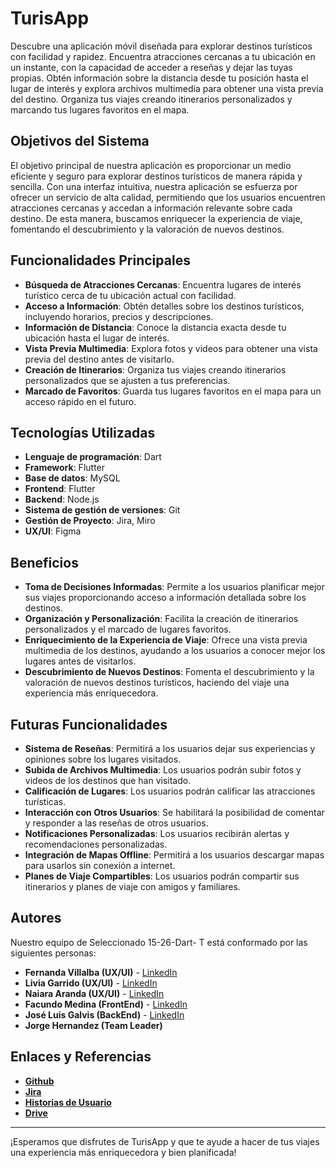 # TurisApp

Descubre una aplicación móvil diseñada para explorar destinos turísticos con facilidad y rapidez. Encuentra atracciones cercanas a tu ubicación en un instante, con la capacidad de acceder a reseñas y dejar las tuyas propias. Obtén información sobre la distancia desde tu posición hasta el lugar de interés y explora archivos multimedia para obtener una vista previa del destino. Organiza tus viajes creando itinerarios personalizados y marcando tus lugares favoritos en el mapa.

## Objetivos del Sistema

El objetivo principal de nuestra aplicación es proporcionar un medio eficiente y seguro para explorar destinos turísticos de manera rápida y sencilla. Con una interfaz intuitiva, nuestra aplicación se esfuerza por ofrecer un servicio de alta calidad, permitiendo que los usuarios encuentren atracciones cercanas y accedan a información relevante sobre cada destino. De esta manera, buscamos enriquecer la experiencia de viaje, fomentando el descubrimiento y la valoración de nuevos destinos.

## Funcionalidades Principales

- **Búsqueda de Atracciones Cercanas**: Encuentra lugares de interés turístico cerca de tu ubicación actual con facilidad.
- **Acceso a Información**: Obtén detalles sobre los destinos turísticos, incluyendo horarios, precios y descripciones.
- **Información de Distancia**: Conoce la distancia exacta desde tu ubicación hasta el lugar de interés.
- **Vista Previa Multimedia**: Explora fotos y videos para obtener una vista previa del destino antes de visitarlo.
- **Creación de Itinerarios**: Organiza tus viajes creando itinerarios personalizados que se ajusten a tus preferencias.
- **Marcado de Favoritos**: Guarda tus lugares favoritos en el mapa para un acceso rápido en el futuro.

## Tecnologías Utilizadas

- **Lenguaje de programación**: Dart
- **Framework**: Flutter
- **Base de datos**: MySQL
- **Frontend**: Flutter
- **Backend**: Node.js
- **Sistema de gestión de versiones**: Git
- **Gestión de Proyecto**: Jira, Miro
- **UX/UI**: Figma

## Beneficios

- **Toma de Decisiones Informadas**: Permite a los usuarios planificar mejor sus viajes proporcionando acceso a información detallada sobre los destinos.
- **Organización y Personalización**: Facilita la creación de itinerarios personalizados y el marcado de lugares favoritos.
- **Enriquecimiento de la Experiencia de Viaje**: Ofrece una vista previa multimedia de los destinos, ayudando a los usuarios a conocer mejor los lugares antes de visitarlos.
- **Descubrimiento de Nuevos Destinos**: Fomenta el descubrimiento y la valoración de nuevos destinos turísticos, haciendo del viaje una experiencia más enriquecedora.

## Futuras Funcionalidades

- **Sistema de Reseñas**: Permitirá a los usuarios dejar sus experiencias y opiniones sobre los lugares visitados.
- **Subida de Archivos Multimedia**: Los usuarios podrán subir fotos y videos de los destinos que han visitado.
- **Calificación de Lugares**: Los usuarios podrán calificar las atracciones turísticas.
- **Interacción con Otros Usuarios**: Se habilitará la posibilidad de comentar y responder a las reseñas de otros usuarios.
- **Notificaciones Personalizadas**: Los usuarios recibirán alertas y recomendaciones personalizadas.
- **Integración de Mapas Offline**: Permitirá a los usuarios descargar mapas para usarlos sin conexión a internet.
- **Planes de Viaje Compartibles**: Los usuarios podrán compartir sus itinerarios y planes de viaje con amigos y familiares.

## Autores

Nuestro equipo de Seleccionado 15-26-Dart- T está conformado por las siguientes personas:

- **Fernanda Villalba (UX/UI)** - [LinkedIn](https://www.linkedin.com/in/vioru2/)
- **Livia Garrido (UX/UI)** - [LinkedIn](https://www.linkedin.com/in/liviagarrido/)
- **Naiara Aranda (UX/UI)** - [LinkedIn](https://www.linkedin.com/in/naiara-aranda-149b05183/)
- **Facundo Medina (FrontEnd)** - [LinkedIn](https://www.linkedin.com/in/facundo-medina-carranza/)
- **José Luis Galvis (BackEnd)** - [LinkedIn](https://www.linkedin.com/in/jos%C3%A9-luis-galvis-escobar-1344821a2/)
- **Jorge Hernandez (Team Leader)**

## Enlaces y Referencias

- **[Github](https://github.com/No-Country/S15-26-dart)**
- **[Jira](https://facutota.atlassian.net/jira/software/projects/TUR/boards/2/backlog)**
- **[Historias de Usuario](https://docs.google.com/document/d/13H2ZQrBXGB0jzCwYtZ7w8QOmMXRLPK1djysxNaxSCIM/edit?usp=sharing)**
- **[Drive](https://drive.google.com/drive/folders/1Vfrg7pCy1wtYRGzN43wq1wAQ0k6bcch1)**

---

¡Esperamos que disfrutes de TurisApp y que te ayude a hacer de tus viajes una experiencia más enriquecedora y bien planificada!
